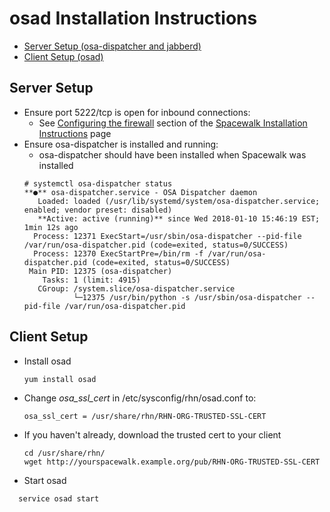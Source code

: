 # osad Installation Instructions



 * [Server Setup (osa-dispatcher and jabberd)](OSADSetup#ServerSetup)
 * [Client Setup (osad)](OSADSetup#ClientSetup)

## Server Setup
  * Ensure port 5222/tcp is open for inbound connections:
    * See [Configuring the firewall](HowToInstall#configuring-the-firewall) section of the [Spacewalk Installation Instructions](HowToInstall#configuring-the-firewall) page
  * Ensure osa-dispatcher is installed and running:
    * osa-dispatcher should have been installed when Spacewalk was installed
     ```shell
     # systemctl osa-dispatcher status
     **●** osa-dispatcher.service - OSA Dispatcher daemon
        Loaded: loaded (/usr/lib/systemd/system/osa-dispatcher.service; enabled; vendor preset: disabled)
        **Active: active (running)** since Wed 2018-01-10 15:46:19 EST; 1min 12s ago
       Process: 12371 ExecStart=/usr/sbin/osa-dispatcher --pid-file /var/run/osa-dispatcher.pid (code=exited, status=0/SUCCESS)
       Process: 12370 ExecStartPre=/bin/rm -f /var/run/osa-dispatcher.pid (code=exited, status=0/SUCCESS)
      Main PID: 12375 (osa-dispatcher)
         Tasks: 1 (limit: 4915)
        CGroup: /system.slice/osa-dispatcher.service
                └─12375 /usr/bin/python -s /usr/sbin/osa-dispatcher --pid-file /var/run/osa-dispatcher.pid
     ```

## Client Setup
 * Install osad
    ```shell
    yum install osad
    ```
 * Change *osa_ssl_cert* in /etc/sysconfig/rhn/osad.conf to:

    `osa_ssl_cert = /usr/share/rhn/RHN-ORG-TRUSTED-SSL-CERT`

 * If you haven't already, download the trusted cert to your client
    ```shell
    cd /usr/share/rhn/
    wget http://yourspacewalk.example.org/pub/RHN-ORG-TRUSTED-SSL-CERT
    ```
 * Start osad
  ```shell
    service osad start
  ```
